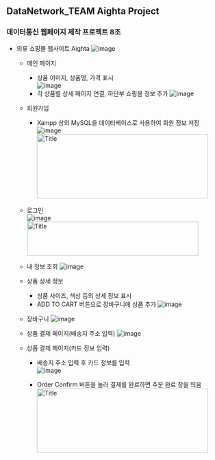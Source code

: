 ## DataNetwork_TEAM Aighta Project
### 데이터통신 웹페이지 제작 프로젝트 8조


* 의류 쇼핑몰 웹사이트 Aighta
![image](https://user-images.githubusercontent.com/89721794/209170498-447922a4-6e22-418a-9c60-3eae5caa2c15.png)

  - 메인 페이지  
     - 상품 이미지, 상품명, 가격 표시   
![image](https://user-images.githubusercontent.com/89721794/209170701-e81354e6-13c1-4d66-80d7-1a95e3075d1b.png)
     - 각 상품별 상세 페이지 연결, 하단부 쇼핑몰 정보 추가
![image](https://user-images.githubusercontent.com/89721794/209170746-662edfc8-c05c-4b18-ab33-9d05ad67a863.png)   
   
   - 회원가입   
      - Xampp 상의 MySQL을 데이터베이스로 사용하여 회원 정보 저장
![image](https://user-images.githubusercontent.com/89721794/209170884-b21211d0-b28b-4f1f-a8e8-98d658f7e681.png)
<img src="https://user-images.githubusercontent.com/89721794/209170895-f84a3e43-4c8d-4fee-93ed-2757e094eb21.png" width="400px" height="150px" title="px(300)" alt="Title"></img><br/>   
   
   - 로그인   
![image](https://user-images.githubusercontent.com/89721794/209171668-37e6f527-781e-491c-b09c-cf2fdf8fa885.png)
<img src="https://user-images.githubusercontent.com/89721794/209172349-06a4fd5c-63ae-48bf-a8c6-112b83c54b23.png" width="400px" height="80px" title="px(300)" alt="Title"></img><br/>  
   
   - 내 정보 조회
![image](https://user-images.githubusercontent.com/89721794/209172598-1c27b5aa-e138-436a-8f37-87f51763b298.png)   
   
   - 상품 상세 정보 
      - 상품 사이즈, 색상 등의 상세 정보 표시
      - ADD TO CART 버튼으로 장바구니에 상품 추가
![image](https://user-images.githubusercontent.com/89721794/209172692-bc7d52ec-6318-4080-b2b0-c495a5e8e2c7.png)   
   
   
   - 장바구니
![image](https://user-images.githubusercontent.com/89721794/209172899-64db3216-ff43-40ea-b75b-c79617cfc908.png)   
   
   
   - 상품 결제 페이지(배송지 주소 입력)
![image](https://user-images.githubusercontent.com/89721794/209172960-c6f77613-5098-459b-b48e-ff8d38cd0e35.png)
   
   
   - 상품 결제 페이지(카드 정보 입력)
      - 배송지 주소 입력 후 카드 정보를 입력  
![image](https://user-images.githubusercontent.com/89721794/209175714-1fa10bfb-4f9f-48cb-9381-2e366352b550.png)   
   
      - Order Confirm 버튼을 눌러 결제를 완료하면 주문 완료 창을 띄움
<img src="https://user-images.githubusercontent.com/89721794/209175921-9f21df48-75e7-4a7d-a944-78bdbe2af374.png" width="400px" height="150px" title="px(300)" alt="Title"></img><br/>






